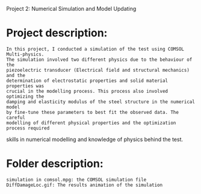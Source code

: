 Project 2: Numerical Simulation and Model Updating
# Project description:
    In this project, I conducted a simulation of the test using COMSOL Multi-physics.
    The simulation involved two different physics due to the behaviour of the 
    piezoelectric transducer (Electrical field and structural mechanics) and the
    determination of electrostatic properties and solid material properties was 
    crucial in the modelling process. This process also involved optimizing the 
    damping and elasticity modulus of the steel structure in the numerical model 
    by fine-tune these parameters to best fit the observed data. The careful 
    modelling of different physical properties and the optimization process required
  skills in numerical modelling and knowledge of physics behind the test.
# Folder description:
    simulation in comsol.mpg: the COMSOL simulation file
    DiffDamageLoc.gif: The results animation of the simulation

  
